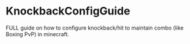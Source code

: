 # KnockbackConfigGuide
FULL guide on how to configure knockback/hit to maintain combo (like Boxing PvP) in minecraft.
